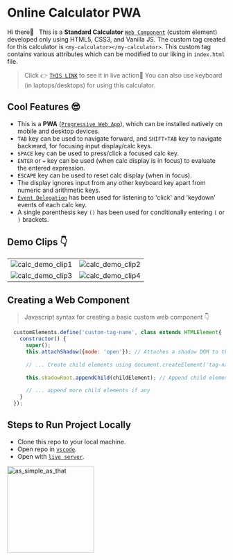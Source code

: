 # Online Calculator PWA
Hi there👋 &nbsp;&nbsp;This is a **Standard Calculator** [`Web Component`](https://developer.mozilla.org/en-US/docs/Web/Web_Components) (custom element) developed only using HTML5, CSS3, and Vanilla JS. The custom tag created for this calculator is `<my-calculator></my-calculator>`. This custom tag contains various attributes which can be modified to our liking in `index.html` file.

> Click 👉 [`THIS LINK`](https://abhishek-calc.netlify.app/) to see it in live action🚀 You can also use keyboard (in laptops/desktops) for using this calculator.

## Cool Features 😎
- This is a **PWA** ([`Progressive Web App`](https://medium.com/swlh/converting-existing-react-app-to-pwa-3c7e4e773db3)), which can be installed natively on mobile and desktop devices.
- `TAB` key can be used to navigate forward, and `SHIFT+TAB` key to navigate backward, for focusing input display/calc keys.
- `SPACE` key can be used to press/click a focused calc key.
- `ENTER` or `=` key can be used (when calc display is in focus) to evaluate the entered expression.
- `ESCAPE` key can be used to reset calc display (when in focus).
- The display ignores input from any other keyboard key apart from numeric and arithmetic keys.
- [`Event Delegation`](https://dmitripavlutin.com/javascript-event-delegation/) has been used for listening to 'click' and 'keydown' events of each calc key.
- A single parenthesis key `()` has been used for conditionally entering `(` or `)` brackets.

## Demo Clips 👇

<table>
  <tr>
    <td><img src='https://user-images.githubusercontent.com/66935206/180427910-8dbb3bb2-43e1-48d4-8018-ea04666b4daf.gif' alt='calc_demo_clip1'></td>
    <td><img src='https://user-images.githubusercontent.com/66935206/180427950-c537469f-96fc-4815-9abc-bed33b64bb78.gif' alt='calc_demo_clip2'></td>
  </tr>
  <tr>
    <td><img src='https://user-images.githubusercontent.com/66935206/180427960-d0842928-cd64-47a0-8596-3692f50b67a0.gif' alt='calc_demo_clip3'></td>
    <td><img src='https://user-images.githubusercontent.com/66935206/180427975-1251c4a8-81ad-47e4-a3ad-7561f02fdbff.gif' alt='calc_demo_clip4'></td>
  </tr>
</table>

## Creating a Web Component
> Javascript syntax for creating a basic custom web component 👇

```javascript
  customElements.define('custom-tag-name', class extends HTMLElement{
    constructor() {
      super();
      this.attachShadow({mode: 'open'}); // Attaches a shadow DOM to the custom element
      
      // ... Create child elements using document.createElement('tag-name')
      
      this.shadowRoot.appendChild(childElement); // Append child elements to the shadow DOM
      
      // ... append more child elements if any
    }
  });
```

## Steps to Run Project Locally
- Clone this repo to your local machine.
- Open repo in [`vscode`](https://code.visualstudio.com/).
- Open with [`live server`](https://marketplace.visualstudio.com/items?itemName=ritwickdey.LiveServer).
 <img src="https://user-images.githubusercontent.com/66935206/161602165-dd6e35d3-8dd2-41f2-a7aa-f42cb3f972cc.gif" width="200" height="200" alt="as_simple_as_that">

